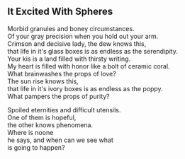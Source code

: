 It Excited With Spheres
-----------------------
Morbid granules and boney circumstances.  
Of your gray precision when you hold out your arm.  
Crimson and decisive lady, the dew knows this,  
that life in it's glass boxes is as endless as the serendipity.  
Your kis is a land filled with thirsty writing.  
My heart is filled with honor like a bolt of ceramic coral.  
What brainwashes the props of love?  
The sun rise knows this,  
that life in it's ivory boxes is as endless as the poppy.  
What pampers the props of purity?  
  
Spoiled eternities and difficult utensils.  
One of them is hopeful,  
the other knows phenomena.  
Where is noone  
he says, and when can we see what  
is going to happen?  
